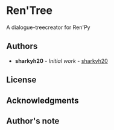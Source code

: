 # Ren'Tree
A dialogue-treecreator for Ren'Py

## Authors

* **sharkyh20** - *Initial work* - [sharkyh20](https://github.com/sharkyh20/)

## License


## Acknowledgments


## Author's note
